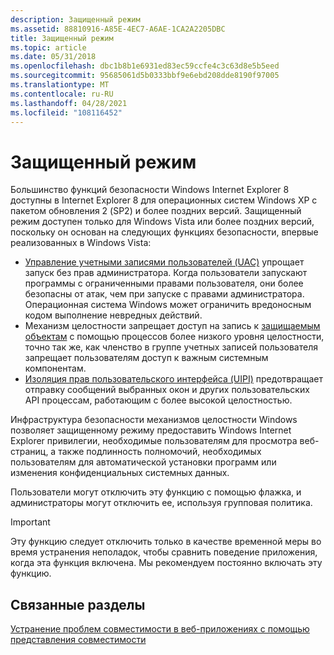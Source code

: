```yaml
---
description: Защищенный режим
ms.assetid: 88810916-A85E-4EC7-A6AE-1CA2A2205DBC
title: Защищенный режим
ms.topic: article
ms.date: 05/31/2018
ms.openlocfilehash: dbc1b8b1e6931ed83ec59ccfe4c3c63d8e5b5eed
ms.sourcegitcommit: 95685061d5b0333bbf9e6ebd208dde8190f97005
ms.translationtype: MT
ms.contentlocale: ru-RU
ms.lasthandoff: 04/28/2021
ms.locfileid: "108116452"
---
```

# <a name="protected-mode"></a>Защищенный режим

Большинство функций безопасности Windows Internet Explorer 8 доступны в Internet Explorer 8 для операционных систем Windows XP с пакетом обновления 2 (SP2) и более поздних версий. Защищенный режим доступен только для Windows Vista или более поздних версий, поскольку он основан на следующих функциях безопасности, впервые реализованных в Windows Vista:

-   [Управление учетными записями пользователей (UAC)](https://msdn.microsoft.com/library/aa511445.aspx) упрощает запуск без прав администратора. Когда пользователи запускают программы с ограниченными правами пользователя, они более безопасны от атак, чем при запуске с правами администратора. Операционная система Windows может ограничить вредоносным кодом выполнение невредных действий.
-   Механизм целостности запрещает доступ на запись к [защищаемым объектам](../secauthz/securable-objects.md) с помощью процессов более низкого уровня целостности, точно так же, как членство в группе учетных записей пользователя запрещает пользователям доступ к важным системным компонентам.
-   [Изоляция прав пользовательского интерфейса (UIPI)](/previous-versions/dotnet/articles/bb625963(v=msdn.10)) предотвращает отправку сообщений выбранных окон и других пользовательских API процессам, работающим с более высокой целостностью.

Инфраструктура безопасности механизмов целостности Windows позволяет защищенному режиму предоставить Windows Internet Explorer привилегии, необходимые пользователям для просмотра веб-страниц, а также подлинность полномочий, необходимых пользователям для автоматической установки программ или изменения конфиденциальных системных данных.

Пользователи могут отключить эту функцию с помощью флажка, и администраторы могут отключить ее, используя групповая политика.

> [!IMPORTANT]
> Эту функцию следует отключить только в качестве временной меры во время устранения неполадок, чтобы сравнить поведение приложения, когда эта функция включена. Мы рекомендуем постоянно включать эту функцию.

 

## <a name="related-topics"></a>Связанные разделы

<dl> <dt>

[Устранение проблем совместимости в веб-приложениях с помощью представления совместимости](remediating-web-applications-and-add-ons.md)
</dt> </dl>

 

 
